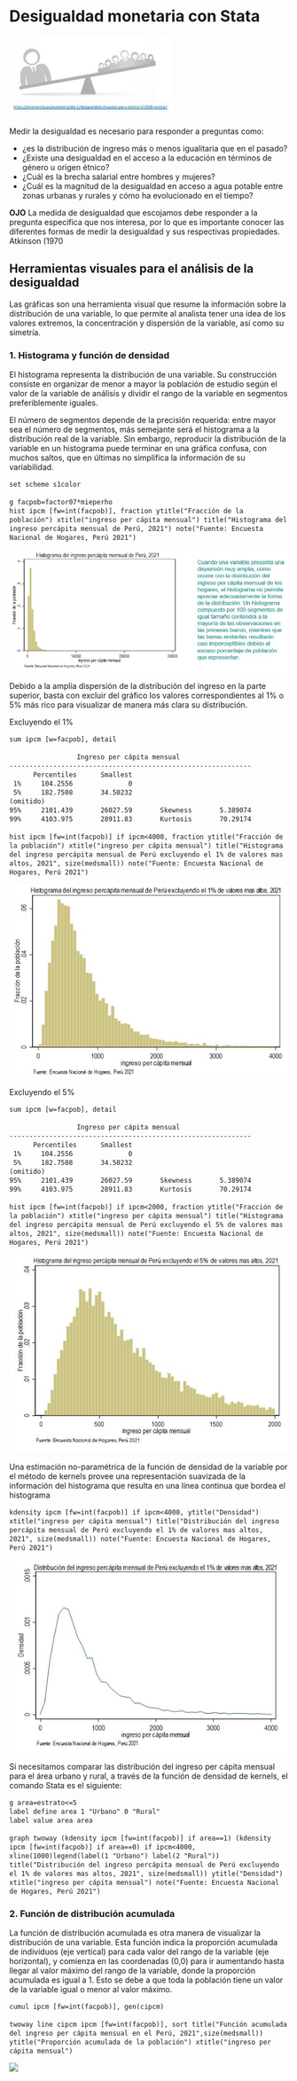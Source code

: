 # Desigualdad monetaria con Stata

![](https://github.com/lguilleng/Desigualdad-monetaria-con-Stata/blob/main/graficos/introduccion.jpg)


Medir la desigualdad es necesario para responder a preguntas como:

- ¿es la distribución de ingreso más o menos igualitaria que en el pasado?
- ¿Existe una desigualdad en el acceso a la educación en términos de género u origen étnico?
- ¿Cuál es la brecha salarial entre hombres y mujeres?
- ¿Cuál es la magnitud de la desigualdad en acceso a agua potable entre zonas
urbanas y rurales y cómo ha evolucionado en el tiempo? 

**OJO**
La medida de desigualdad que escojamos debe responder a la
pregunta específica que nos interesa, por lo que es importante conocer las diferentes formas de
medir la desigualdad y sus respectivas propiedades.
Atkinson (1970

## Herramientas visuales para el análisis de la desigualdad

Las gráficas son una herramienta visual que resume la información sobre la distribución de una variable, lo que permite al analista tener una idea de los valores extremos, la concentración y dispersión de la variable, así como su simetría.

### 1. Histograma y función de densidad

El histograma representa la distribución de una variable. Su construcción consiste en organizar de menor a mayor la población de estudio según el valor de la variable de análisis y dividir el rango de la variable en segmentos preferiblemente iguales.

El número de segmentos depende de la precisión requerida: entre mayor sea el número de segmentos, más semejante será el histograma a la distribución real de la variable. Sin embargo, reproducir la distribución de la variable en un histograma puede terminar en una gráfica confusa, con muchos saltos, que en últimas no simplifica la información de su variabilidad.

```
set scheme s1color

g facpob=factor07*mieperho
hist ipcm [fw=int(facpob)], fraction ytitle("Fracción de la población") xtitle("ingreso per cápita mensual") title("Histograma del ingreso percápita mensual de Perú, 2021") note("Fuente: Encuesta Nacional de Hogares, Perú 2021")
```

![](graficos/histograma-1.JPG)

Debido a la amplia dispersión de la distribución del ingreso en la parte superior, basta con excluir del gráfico los valores correspondientes al 1% o 5% más rico para visualizar de manera más clara su distribución.

Excluyendo el 1%

```
sum ipcm [w=facpob], detail

                 Ingreso per cápita mensual
-------------------------------------------------------------
      Percentiles      Smallest
 1%     104.2556              0
 5%     182.7508       34.50232
(omitido)
95%     2101.439       26027.59       Skewness       5.389074
99%     4103.975       28911.83       Kurtosis       70.29174

hist ipcm [fw=int(facpob)] if ipcm<4000, fraction ytitle("Fracción de la población") xtitle("ingreso per cápita mensual") title("Histograma del ingreso percápita mensual de Perú excluyendo el 1% de valores mas altos, 2021", size(medsmall)) note("Fuente: Encuesta Nacional de Hogares, Perú 2021")
```
![](graficos/histograma-2.JPG)

Excluyendo el 5%

```
sum ipcm [w=facpob], detail

                 Ingreso per cápita mensual
-------------------------------------------------------------
      Percentiles      Smallest
 1%     104.2556              0
 5%     182.7508       34.50232
(omitido)
95%     2101.439       26027.59       Skewness       5.389074
99%     4103.975       28911.83       Kurtosis       70.29174

hist ipcm [fw=int(facpob)] if ipcm<2000, fraction ytitle("Fracción de la población") xtitle("ingreso per cápita mensual") title("Histograma del ingreso percápita mensual de Perú excluyendo el 5% de valores mas altos, 2021", size(medsmall)) note("Fuente: Encuesta Nacional de Hogares, Perú 2021")
```
![](graficos/histograma-3.JPG)

Una estimación no-paramétrica de la función de densidad de la variable por el método de kernels provee una representación suavizada de la información del histograma que resulta en una línea continua que bordea el histograma

```
kdensity ipcm [fw=int(facpob)] if ipcm<4000, ytitle("Densidad") xtitle("ingreso per cápita mensual") title("Distribución del ingreso percápita mensual de Perú excluyendo el 1% de valores mas altos, 2021", size(medsmall)) note("Fuente: Encuesta Nacional de Hogares, Perú 2021")
```
![](graficos/kdensity-1.JPG)

Si necesitamos comparar las distribución del ingreso per cápita mensual para el área urbano y rural, a través de la función de densidad de kernels, el comando Stata es el siguiente:

```
g area=estrato<=5
label define area 1 "Urbano" 0 "Rural"
label value area area

graph twoway (kdensity ipcm [fw=int(facpob)] if area==1) (kdensity ipcm [fw=int(facpob)] if area==0) if ipcm<4000, xline(1000)legend(label(1 "Urbano") label(2 "Rural")) title("Distribución del ingreso percápita mensual de Perú excluyendo el 1% de valores mas altos, 2021", size(medsmall)) ytitle("Densidad") xtitle("ingreso per cápita mensual") note("Fuente: Encuesta Nacional de Hogares, Perú 2021")
```

### 2. Función de distribución acumulada

La función de distribución acumulada es otra manera de visualizar la distribución de una variable. Esta función indica la proporción acumulada de individuos (eje vertical) para cada valor del rango de la variable (eje horizontal), y comienza en las coordenadas (0,0) para ir aumentando hasta llegar al valor máximo del rango de la variable, donde la proporción acumulada es igual a 1. Esto se debe a que toda la población tiene un valor de la variable igual o menor al valor máximo.

```
cumul ipcm [fw=int(facpob)], gen(cipcm)

twoway line cipcm ipcm [fw=int(facpob)], sort title("Función acumulada del ingreso per cápita mensual en el Perú, 2021",size(medsmall)) ytitle("Proporción acumulada de la población") xtitle("ingreso per cápita mensual")
```
![](graficos/distribucion-acumulada-1.JPG)


